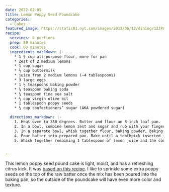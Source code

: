 ```yaml
---
date: 2022-02-05
title: Lemon Poppy Seed Poundcake
categories:
  - Cakes
featured_image: https://static01.nyt.com/images/2013/06/12/dining/12JPAPPE3/12JPAPPE3-articleLarge.jpg
recipe:
  servings: 8 portions
  prep: 80 minutes
  cook: 60 minutes
  ingredients_markdown: |-
    * 1 ¾ cup all-purpose flour, more for pan
    * Zest of 2 medium lemons
    * 1 cup sugar
    * ½ cup buttermilk
    * juice from 2 medium lemons (~4 tablespoons)
    * 3 large eggs
    * 1 ½ teaspoons baking powder
    * ¼ teaspoon baking soda
    * ¼ teaspoon fine sea salt
    * ⅔ cup virgin olive oil
    * 1 tablespoon poppy seeds
    * ½ cup confectioners’ sugar (AKA powdered sugar)

  directions_markdown: |-
    1. Heat oven to 350 degrees. Butter and flour an 8-inch loaf pan.
    2. In a bowl, combine lemon zest and sugar and rub with your fingers until it looks like wet sand. Whisk in buttermilk, 3 tablespoons lemon juice (saving 1 tablespoon for the glaze), and the eggs. 
    3. In a separate bowl, whisk together flour, baking powder, baking soda and salt. Whisk dry ingredients into the batter, then whisk in oil and poppy seeds.
    4. Pour batter into prepared pan. Bake until a toothpick inserted in the center emerges clean, about 1 hour. Let cool in pan until warm to the touch, then turn out onto a baking rack set over a rimmed baking sheet. Turn cake right side up.
    5. Whisk together remaining 1 tablespoon of lemon juice and the confectioners’ sugar. Use a pastry brush to spread glaze evenly over top and sides of cake. Cool completely before slicing.


---
```

This lemon poppy seed pound cake is light, moist, and has a refreshing citrus kick. It was [based on this recipe](https://cooking.nytimes.com/recipes/1014800-lemon-poppy-seed-poundcake). I like to sprinkle some extra poppy seeds on the top of the raw batter once the mix has been poured into the baking pan, so the outside of the poundcake will have even more color and texture.
